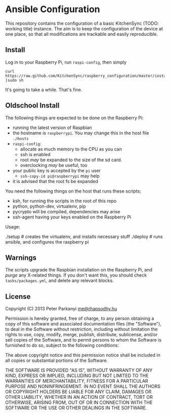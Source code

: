 Ansible Configuration
=====================

This repository contains the configuration of a basic KitchenSync (TODO: working
title) instance. The aim is to keep the configuration of the device at one
place, so that all modifications are trackable and easily reproducible.

Install
-------
Log in to your Raspberry Pi, run `raspi-config`, then simply

    curl https://raw.github.com/KitchenSync/raspberry_configuration/master/install.sh |sudo sh

It's going to take a while. That's fine.

Oldschool Install
-----------------

The following things are expected to be done on the Raspberry Pi:

 * running the latest version of Raspbian
 * the hostname is `raspberrypi`. You may change this in the host file `./hosts`
 * `raspi-config`:
   - allocate as much memory to the CPU as you can
   - ssh is enabled
   - root *may* be expanded to the size of the sd card.
   - overclocking *may* be useful, too
 * your public key is accepted by the `pi` user
   - `ssh-copy-id pi@raspberrypi` may help
 * it is advised that the root fs be expanded

You need the following things on the host that runs these scripts:
 * ksh, for running the scripts in the root of this repo
 * python, python-dev, virtualenv, pip
 * pycrypto will be compiled, dependencies may arise
 * ssh-agent having your keys enabled on the Raspberry Pi

Usage:

   ./setup  # creates the virtualenv, and installs necessary stuff
   ./deploy # runs ansible, and configures the raspberry pi

Warnings
--------

The scripts upgrade the Raspbian installation on the Raspberry Pi, and *purge*
any X-related things. If you don't want this, you should check
`tasks/packages.yml`, and delete any relevant blocks.

License
-------
Copyright (C) 2013 Peter Parkanyi me@rhapsodhy.hu

Permission is hereby granted, free of charge, to any person obtaining a copy of
this software and associated documentation files (the "Software"), to deal in
the Software without restriction, including without limitation the rights to
use, copy, modify, merge, publish, distribute, sublicense, and/or sell copies
of the Software, and to permit persons to whom the Software is furnished to do
so, subject to the following conditions:

The above copyright notice and this permission notice shall be included in all
copies or substantial portions of the Software.

THE SOFTWARE IS PROVIDED "AS IS", WITHOUT WARRANTY OF ANY KIND, EXPRESS OR
IMPLIED, INCLUDING BUT NOT LIMITED TO THE WARRANTIES OF MERCHANTABILITY,
FITNESS FOR A PARTICULAR PURPOSE AND NONINFRINGEMENT. IN NO EVENT SHALL THE
AUTHORS OR COPYRIGHT HOLDERS BE LIABLE FOR ANY CLAIM, DAMAGES OR OTHER
LIABILITY, WHETHER IN AN ACTION OF CONTRACT, TORT OR OTHERWISE, ARISING FROM,
OUT OF OR IN CONNECTION WITH THE SOFTWARE OR THE USE OR OTHER DEALINGS IN THE
SOFTWARE.
